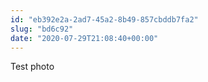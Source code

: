 ```yaml
---
id: "eb392e2a-2ad7-45a2-8b49-857cbddb7fa2"
slug: "bd6c92"
date: "2020-07-29T21:08:40+00:00"
---
```


Test photo
